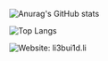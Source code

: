 ![Anurag's GitHub stats](https://github-readme-stats.vercel.app/api?username=li3bui1d&show_icons=true&theme=radical)

![Top Langs](https://github-readme-stats.vercel.app/api/top-langs/?username=li3bui1d&layout=compact)

![Website: li3bui1d.li](https://img.shields.io/website?label=Node%20Status&style=for-the-badge&url=http%3A%2F%2Fnode-infos.li3bui1d.li)
